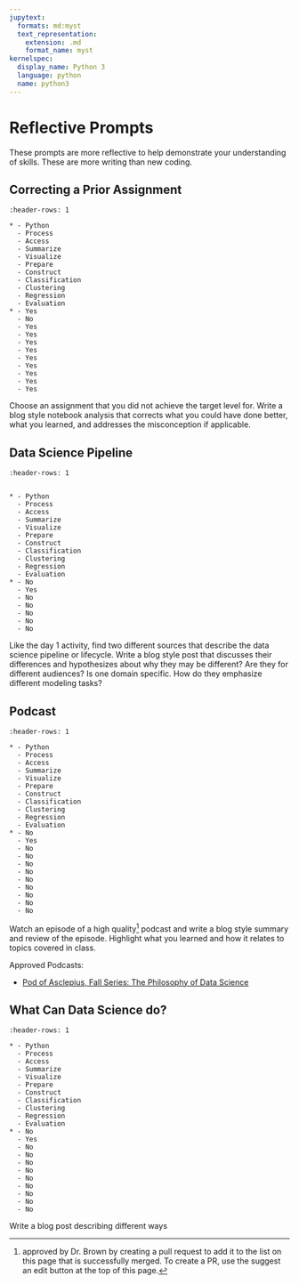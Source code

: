 ```yaml
---
jupytext:
  formats: md:myst
  text_representation:
    extension: .md
    format_name: myst
kernelspec:
  display_name: Python 3
  language: python
  name: python3
---
```


# Reflective Prompts

These prompts are more reflective to help demonstrate your understanding of skills. These are more writing than new coding.

## Correcting a Prior Assignment

```{list-table} Eligible Skills
:header-rows: 1

* - Python
  - Process
  - Access
  - Summarize
  - Visualize
  - Prepare
  - Construct
  - Classification
  - Clustering
  - Regression
  - Evaluation
* - Yes
  - No
  - Yes
  - Yes
  - Yes
  - Yes
  - Yes
  - Yes
  - Yes
  - Yes
  - Yes
```

Choose an assignment that you did not achieve the target level for. Write a blog style notebook analysis that corrects what you could have done better, what you learned, and addresses the misconception if applicable.


## Data Science Pipeline

```{list-table} Eligible Skills
:header-rows: 1


* - Python
  - Process
  - Access
  - Summarize
  - Visualize
  - Prepare
  - Construct
  - Classification
  - Clustering
  - Regression
  - Evaluation
* - No
  - Yes
  - No
  - No
  - No
  - No
  - No
```

Like the day 1 activity, find two different sources that describe the data science pipeline or lifecycle. Write a blog style post that discusses their differences and hypothesizes about why they may be different? Are they for different audiences? Is one domain specific. How do they emphasize different modeling tasks?


## Podcast

```{list-table} Eligible Skills
:header-rows: 1

* - Python
  - Process
  - Access
  - Summarize
  - Visualize
  - Prepare
  - Construct
  - Classification
  - Clustering
  - Regression
  - Evaluation
* - No
  - Yes
  - No
  - No
  - No
  - No
  - No
  - No
  - No
  - No
  - No

```

Watch an episode of a high quality[^hq] podcast and write a blog style summary and review of the episode. Highlight what you learned and how it relates to topics covered in class.

Approved Podcasts:
- [Pod of Asclepius, Fall Series: The Philosophy of Data Science](https://www.podofasclepius.com/philosophy-of-data-science)


[^hq]: approved by Dr. Brown by creating a pull request to add it to the list on this page that is successfully merged.  To create a PR, use the suggest an edit button at the top of this page.

## What Can Data Science do?

```{list-table} Eligible Skills
:header-rows: 1

* - Python
  - Process
  - Access
  - Summarize
  - Visualize
  - Prepare
  - Construct
  - Classification
  - Clustering
  - Regression
  - Evaluation
* - No
  - Yes
  - No
  - No
  - No
  - No
  - No
  - No
  - No
  - No
  - No

```


Write a blog post describing different ways
